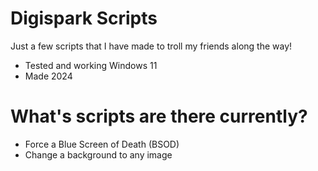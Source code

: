 # Digispark Scripts
Just a few scripts that I have made to troll my friends along the way!
- Tested and working Windows 11
- Made 2024
# What's scripts are there currently?
- Force a Blue Screen of Death (BSOD)
- Change a background to any image
